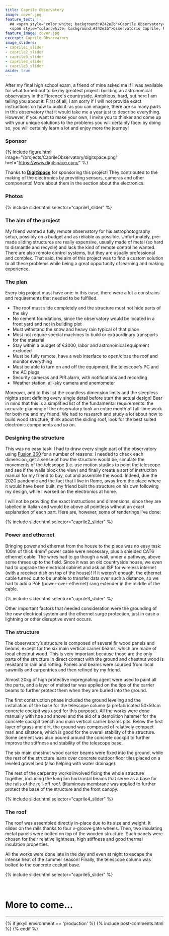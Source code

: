 ```yaml
---
title: Caprile Observatory
image: cover.jpg
feature_text: |-
  ## <span style="color:white; background:#242e2b">Caprile Observatory</span>
  <span style="color:white; background:#242e2b">Osservatorio Caprile, Florence, Italy</span>
feature_image: cover.jpg
excerpt: Caprile Observatory
image_sliders:
- caprile1_slider
- caprile2_slider
- caprile3_slider
- caprile4_slider
- caprile5_slider
aside: true
---
```


[//]: # (TODO: add DigitSpace tracking link)

After my final high school exam, a friend of mine asked me if I was available for what turned out to be my greatest project: building an astronomical observatory in the Florence's countryside. Ambitious, hard, but here I am telling you about it! First of all, I am sorry if I will not provide exact instructions on how to build it: as you can imagine, there are so many parts in this observatory that it would take me a year just to describe everything. However, if you want to make your own, I invite you to thinker and come up with your unique solutions to the problems you will certainly face: by doing so, you will certainly learn a lot and enjoy more the journey!

### Sponsor

{% include figure.html image="/projects/CaprileObservatory/digitspace.png" href="https://www.digitspace.com/" %}

Thanks to **[DigitSpace](https://www.digitspace.com/?6a71104bb95238e7)** for sponsoring this project! They contributed to the making of the electronics by providing sensors, cameras and other components! More about them in the section about the electronics.

### Photos

{% include slider.html selector="caprile1_slider" %}

### The aim of the project

My friend wanted a fully remote observatory for his astrophotography setup, possibly on a budget and as reliable as possible.
Unfortunately, pre-made sliding structures are really expensive, usually made of metal (so hard to dismantle and recycle) and lack the kind of remote control he wanted.
There are also remote control systems, but they are usually professional and complex. That said, the aim of this project was to find a custom solution to all these problems
while being a great opportunity of learning and making experience.

### The plan

Every big project must have one: in this case, there were a lot a constrains and requirements that needed to be fulfilled.

- The roof must slide completely and the structure must not hide parts of the sky
- No cement foundations, since the observatory would be located in a front yard and not in building plot
- Must withstand the snow and heavy rain typical of that place
- Must not require special machines to build or extraordinary transports for the material
- Stay within a budget of €3000, labor and astronomical equipment excluded
- Must be fully remote, have a web interface to open/close the roof and monitor everything
- Must be able to turn on and off the equipment, the telescope's PC and the AC plugs
- Security cameras and PIR alarm, with notifications and recording
- Weather station, all-sky camera and anemometer

Moreover, add to this list the countless dimension limits and the sleepless nights spent defining every single detail before start the actual design!
Bear in mind that this is a simplified list of the fundamental requirements: the accurate planning of the observatory took an entire month of full-time work for both me and my friend.
We had to research and study a lot about how to build wood structure, think about the sliding roof, look for the best suited electronic components and so on. 

### Designing the structure

This was no easy task: I had to draw every single part of the observatory using [Fusion 360](https://www.autodesk.com/products/fusion-360/personal) for a number of reasons:
I needed to check each dimension, get a sense of how the structure would be, simulate the movements of the telescope (i.e. use motion studies to point the telescope and see if the walls block the view)
and finally create a sort of instruction manual for my friend to buy, cut and assemble the wood. Indeed, due the 2020 pandemic and the fact that I live in Rome, away from the place where it would have
been built, my friend built the structure on his own following my design, while I worked on the electronics at home.

I will not be providing the exact instructions and dimensions, since they are labelled in Italian and would be above all pointless without an exact explanation of each part.
Here are, however, some of renderings I've done:

{% include slider.html selector="caprile2_slider" %}

### Power and ethernet

Bringing power and ethernet from the house to the place was no easy task: 100m of thick 4mm² power cable were necessary, plus a shielded CAT6 ethernet cable.
The wires had to go though a wall, under a pathway, above some threes up to the field. Since it was an old countryside house, we even had to upgrade the
electrical cabinet and ask an ISP for wireless internet (with a receiver dish on top of the house)! If it weren't enough, the ethernet cable turned out to be
unable to transfer data over such a distance, so we had to add a PoE (power-over-ethernet) rang extender in the middle of the cable.

{% include slider.html selector="caprile3_slider" %}

Other important factors that needed consideration were the grounding of the new electrical system and the ethernet surge protection,
just in case a lightning or other disruptive event occurs.

### The structure

The observatory’s structure is composed of several fir wood panels and beams, except for the six main vertical carrier beams, which are made of local chestnut wood. This is very important because those are the only parts of the structure in direct contact with the ground and chestnut wood is resistant to rain and rotting. Panels and beams were sourced from local sawmills and carpentries and then refined by my friend.

Almost 20kg of high protective impregnating agent were used to paint all the parts, and a layer of melted tar was applied on the tips of the carrier beams to further protect them when they are buried into the ground.

The first construction phase included the ground leveling and the installation of the base for the telescope column (a prefabricated 50x50cm concrete cockpit was used for this purpose). All the works were done manually with hoe and shovel and the aid of a demolition hammer for the concrete cockpit trench and main vertical carrier beams pits. Below the first layer of grass and dirt, the ground was composed of relatively compact marl and siltstone, which is good for the overall stability of the structure. Some cement was also poured around the concrete cockpit to further improve the stiffness and stability of the telescope base.

The six main chestnut wood carrier beams were fixed into the ground, while the rest of the structure leans over concrete outdoor floor tiles placed on a leveled gravel bed (also helping with water drainage).

The rest of the carpentry works involved fixing the whole structure together, including the long 5m horizontal beams that serve as a base for the rails of the roll-off roof. Bituminous membrane was applied to further protect the base of the structure and the front canopy.

{% include slider.html selector="caprile4_slider" %}

### The roof

The roof was assembled directly in-place due to its size and weight. It slides on the rails thanks to four v-groove gate wheels. Then, two insulating metal panels were bolted on top of the wooden structure. Such panels were chosen for their relative lightness, high stiffness and good thermal insulation properties.  

All the works were done late in the day and even at night to escape the intense heat of the summer season! Finally, the telescope column was bolted to the concrete cockpit base.

{% include slider.html selector="caprile5_slider" %}

<br>

# More to come...

<hr>

{% if jekyll.environment == 'production' %}
  {% include post-comments.html %}
{% endif %}
